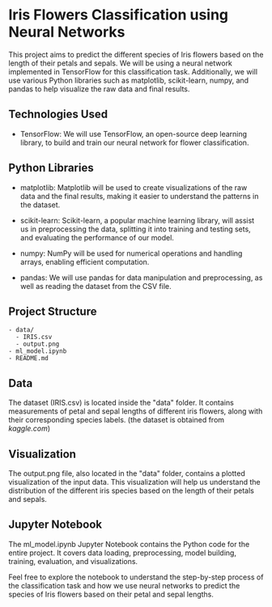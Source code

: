# Iris Flowers Classification using Neural Networks

This project aims to predict the different species of Iris flowers based on the length of their petals and sepals. We will be using a neural network implemented in TensorFlow for this classification task. Additionally, we will use various Python libraries such as matplotlib, scikit-learn, numpy, and pandas to help visualize the raw data and final results.

## Technologies Used

- TensorFlow: We will use TensorFlow, an open-source deep learning library, to build and train our neural network for flower classification.

## Python Libraries

- matplotlib: Matplotlib will be used to create visualizations of the raw data and the final results, making it easier to understand the patterns in the dataset.

- scikit-learn: Scikit-learn, a popular machine learning library, will assist us in preprocessing the data, splitting it into training and testing sets, and evaluating the performance of our model.

- numpy: NumPy will be used for numerical operations and handling arrays, enabling efficient computation.

- pandas: We will use pandas for data manipulation and preprocessing, as well as reading the dataset from the CSV file.

## Project Structure

```
- data/
  - IRIS.csv
  - output.png
- ml_model.ipynb
- README.md
```

## Data

The dataset (IRIS.csv) is located inside the "data" folder. It contains measurements of petal and sepal lengths of different iris flowers, along with their corresponding species labels.
(the dataset is obtained from *kaggle.com*)

## Visualization

The output.png file, also located in the "data" folder, contains a plotted visualization of the input data. This visualization will help us understand the distribution of the different iris species based on the length of their petals and sepals.

## Jupyter Notebook

The ml_model.ipynb Jupyter Notebook contains the Python code for the entire project. It covers data loading, preprocessing, model building, training, evaluation, and visualizations.

Feel free to explore the notebook to understand the step-by-step process of the classification task and how we use neural networks to predict the species of Iris flowers based on their petal and sepal lengths.